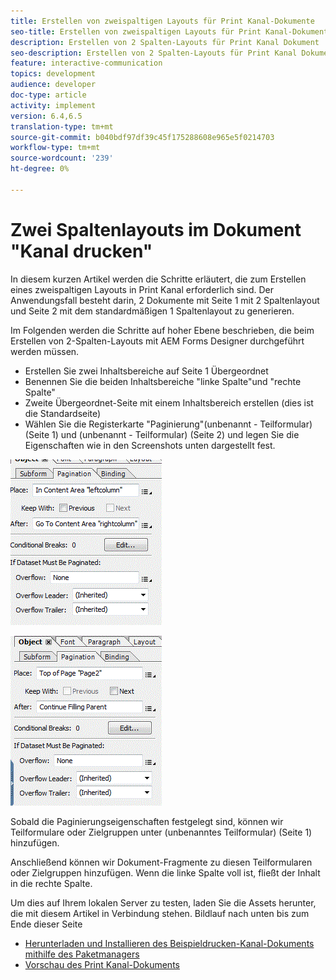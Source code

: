 ```yaml
---
title: Erstellen von zweispaltigen Layouts für Print Kanal-Dokumente
seo-title: Erstellen von zweispaltigen Layouts für Print Kanal-Dokumente
description: Erstellen von 2 Spalten-Layouts für Print Kanal Dokument
seo-description: Erstellen von 2 Spalten-Layouts für Print Kanal Dokument
feature: interactive-communication
topics: development
audience: developer
doc-type: article
activity: implement
version: 6.4,6.5
translation-type: tm+mt
source-git-commit: b040bdf97df39c45f175288608e965e5f0214703
workflow-type: tm+mt
source-wordcount: '239'
ht-degree: 0%

---
```



# Zwei Spaltenlayouts im Dokument &quot;Kanal drucken&quot;

In diesem kurzen Artikel werden die Schritte erläutert, die zum Erstellen eines zweispaltigen Layouts in Print Kanal erforderlich sind. Der Anwendungsfall besteht darin, 2 Dokumente mit Seite 1 mit 2 Spaltenlayout und Seite 2 mit dem standardmäßigen 1 Spaltenlayout zu generieren.

Im Folgenden werden die Schritte auf hoher Ebene beschrieben, die beim Erstellen von 2-Spalten-Layouts mit AEM Forms Designer durchgeführt werden müssen.

* Erstellen Sie zwei Inhaltsbereiche auf Seite 1 Übergeordnet
* Benennen Sie die beiden Inhaltsbereiche &quot;linke Spalte&quot;und &quot;rechte Spalte&quot;
* Zweite Übergeordnet-Seite mit einem Inhaltsbereich erstellen (dies ist die Standardseite)
* Wählen Sie die Registerkarte &quot;Paginierung&quot;(unbenannt - Teilformular) (Seite 1) und (unbenannt - Teilformular) (Seite 2) und legen Sie die Eigenschaften wie in den Screenshots unten dargestellt fest.

![page1](assets/untitledsubform_paginationproperties.gif)

![page2](assets/untitled_subformpage2.gif)

Sobald die Paginierungseigenschaften festgelegt sind, können wir Teilformulare oder Zielgruppen unter (unbenanntes Teilformular) (Seite 1) hinzufügen.

Anschließend können wir Dokument-Fragmente zu diesen Teilformularen oder Zielgruppen hinzufügen. Wenn die linke Spalte voll ist, fließt der Inhalt in die rechte Spalte.

Um dies auf Ihrem lokalen Server zu testen, laden Sie die Assets herunter, die mit diesem Artikel in Verbindung stehen. Bildlauf nach unten bis zum Ende dieser Seite

* [Herunterladen und Installieren des Beispieldrucken-Kanal-Dokuments mithilfe des Paketmanagers](assets/print-channel-with-two-column-layout.zip)
* [Vorschau des Print Kanal-Dokuments](http://localhost:4502/content/dam/formsanddocuments/2columnlayout/jcr:content?channel=print&amp;mode=preview&amp;dataRef=service%3A%2F%2FFnDTestData&amp;wcmmode=disabled)
